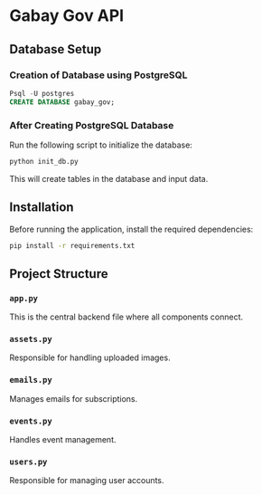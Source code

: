 # Gabay Gov API

## Database Setup

### Creation of Database using PostgreSQL

```sql
Psql -U postgres
CREATE DATABASE gabay_gov;
```

### After Creating PostgreSQL Database

Run the following script to initialize the database:

```sh
python init_db.py
```

This will create tables in the database and input data.

## Installation

Before running the application, install the required dependencies:

```sh
pip install -r requirements.txt
```

## Project Structure

### `app.py`

This is the central backend file where all components connect.

### `assets.py`

Responsible for handling uploaded images.

### `emails.py`

Manages emails for subscriptions.

### `events.py`

Handles event management.

### `users.py`

Responsible for managing user accounts.
